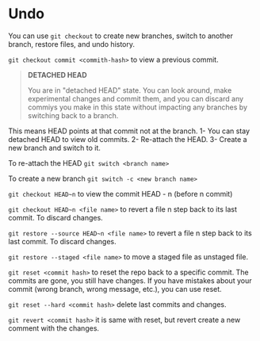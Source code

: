 # Undo
You can use `git checkout` to create new branches, switch to another branch, restore files, and undo history.

`git checkout commit <commith-hash>` to view a previous commit.

> __DETACHED HEAD__
>
> You are in "detached HEAD" state. You can look around, make experimental changes and commit them, and you can discard any commiys you make in this state without impacting any branches by switching back to a branch.

This means HEAD points at that commit not at the branch.
1- You can stay detached HEAD to view old commits.
2- Re-attach the HEAD.
3- Create a new branch and switch to it.

To re-attach the HEAD `git switch <branch name>`

To create a new branch `git switch -c <new branch name>`

`git checkout HEAD~n` to view the commit HEAD - n (before n commit)

`git checkout HEAD~n <file name>` to revert a file n step back to its last commit. To discard changes.

`git restore --source HEAD~n <file name>` to revert a file n step back to its last commit. To discard changes.

`git restore --staged <file name>` to move a staged file as unstaged file.

`git reset <commit hash>` to reset the repo back to a specific commit. The commits are gone, you still have changes. If you have mistakes about your commit (wrong branch, wrong message, etc.), you can use reset.

`git reset --hard <commit hash>` delete last commits and changes.

`git revert <commit hash>` it is same with reset, but revert create a new comment with the changes.

